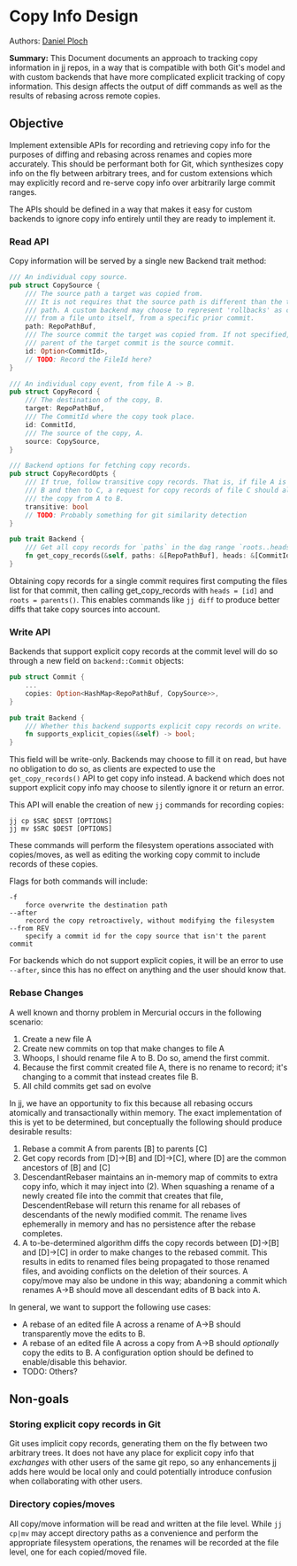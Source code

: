 # Copy Info Design

Authors: [Daniel Ploch](mailto:dploch@google.com)

**Summary:** This Document documents an approach to tracking copy information in
jj repos, in a way that is compatible with both Git's model and with custom
backends that have more complicated explicit tracking of copy information. This
design affects the output of diff commands as well as the results of rebasing
across remote copies.

## Objective

Implement extensible APIs for recording and retrieving copy info for the
purposes of diffing and rebasing across renames and copies more accurately.
This should be performant both for Git, which synthesizes copy info on the fly
between arbitrary trees, and for custom extensions which may explicitly record
and re-serve copy info over arbitrarily large commit ranges.

The APIs should be defined in a way that makes it easy for custom backends to
ignore copy info entirely until they are ready to implement it.

### Read API

Copy information will be served by a single new Backend trait method:

```rust
/// An individual copy source.
pub struct CopySource {
    /// The source path a target was copied from.
    /// It is not requires that the source path is different than the target
    /// path. A custom backend may choose to represent 'rollbacks' as copies
    /// from a file unto itself, from a specific prior commit.
    path: RepoPathBuf,
    /// The source commit the target was copied from. If not specified, then the
    /// parent of the target commit is the source commit.
    id: Option<CommitId>,
    // TODO: Record the FileId here?
}

/// An individual copy event, from file A -> B.
pub struct CopyRecord {
    /// The destination of the copy, B.
    target: RepoPathBuf,
    /// The CommitId where the copy took place.
    id: CommitId,
    /// The source of the copy, A.
    source: CopySource,
}

/// Backend options for fetching copy records.
pub struct CopyRecordOpts {
    /// If true, follow transitive copy records. That is, if file A is copied to
    /// B and then to C, a request for copy records of file C should also return
    /// the copy from A to B.
    transitive: bool
    // TODO: Probably something for git similarity detection
}

pub trait Backend {
    /// Get all copy records for `paths` in the dag range `roots..heads`.
    fn get_copy_records(&self, paths: &[RepoPathBuf], heads: &[CommitId], roots: &[CommitId]) -> BackendResult<Box<dyn Iterator<Item = BackendResult<CopyRecord>> + '_>>;
}
```

Obtaining copy records for a single commit requires first computing the files
list for that commit, then calling get_copy_records with `heads = [id]` and
`roots = parents()`. This enables commands like `jj diff` to produce better
diffs that take copy sources into account.

### Write API

Backends that support explicit copy records at the commit level will do so
through a new field on `backend::Commit` objects:

```rust
pub struct Commit {
    ...
    copies: Option<HashMap<RepoPathBuf, CopySource>>,
}

pub trait Backend {
    /// Whether this backend supports explicit copy records on write.
    fn supports_explicit_copies(&self) -> bool;
}
```

This field will be write-only. Backends may choose to fill it on read, but have
no obligation to do so, as clients are expected to use the `get_copy_records()`
API to get copy info instead. A backend which does not support explicit copy
info may choose to silently ignore it or return an error.

This API will enable the creation of new `jj` commands for recording copies:

```shell
jj cp $SRC $DEST [OPTIONS]
jj mv $SRC $DEST [OPTIONS]
```

These commands will perform the filesystem operations associated with
copies/moves, as well as editing the working copy commit to include records of
these copies.

Flags for both commands will include:

```
-f
    force overwrite the destination path
--after
    record the copy retroactively, without modifying the filesystem
--from REV
    specify a commit id for the copy source that isn't the parent commit
```

For backends which do not support explicit copies, it will be an error to use
`--after`, since this has no effect on anything and the user should know that.

### Rebase Changes

A well known and thorny problem in Mercurial occurs in the following scenario:

1.  Create a new file A
1.  Create new commits on top that make changes to file A
1.  Whoops, I should rename file A to B. Do so, amend the first commit.
1.  Because the first commit created file A, there is no rename to record; it's changing to a commit that instead creates file B.
1.  All child commits get sad on evolve

In jj, we have an opportunity to fix this because all rebasing occurs atomically
and transactionally within memory. The exact implementation of this is yet to be
determined, but conceptually the following should produce desirable results:

1.  Rebase a commit A from parents [B] to parents [C]
1.  Get copy records from [D]->[B] and [D]->[C], where [D] are the common ancestors of [B] and [C]
1.  DescendantRebaser maintains an in-memory map of commits to extra copy info, which it may inject into (2). When squashing a rename of a newly created file into the commit that creates that file, DescendentRebase will return this rename for all rebases of descendants of the newly modified commit. The rename lives ephemerally in memory and has no persistence after the rebase completes.
1.  A to-be-determined algorithm diffs the copy records between [D]->[B] and [D]->[C] in order to make changes to the rebased commit. This results in edits to renamed files being propagated to those renamed files, and avoiding conflicts on the deletion of their sources. A copy/move may also be undone in this way; abandoning a commit which renames A->B should move all descendant edits of B back into A.

In general, we want to support the following use cases:

-   A rebase of an edited file A across a rename of A->B should transparently move the edits to B.
-   A rebase of an edited file A across a copy from A->B should _optionally_ copy the edits to B. A configuration option should be defined to enable/disable this behavior.
-   TODO: Others?

## Non-goals

### Storing explicit copy records in Git

Git uses implicit copy records, generating them on the fly between two arbitrary
trees. It does not have any place for explicit copy info that _exchanges_ with
other users of the same git repo, so any enhancements jj adds here would be
local only and could potentially introduce confusion when collaborating with
other users.

### Directory copies/moves

All copy/move information will be read and written at the file level. While
`jj cp|mv` may accept directory paths as a convenience and perform the
appropriate filesystem operations, the renames will be recorded at the file
level, one for each copied/moved file.
